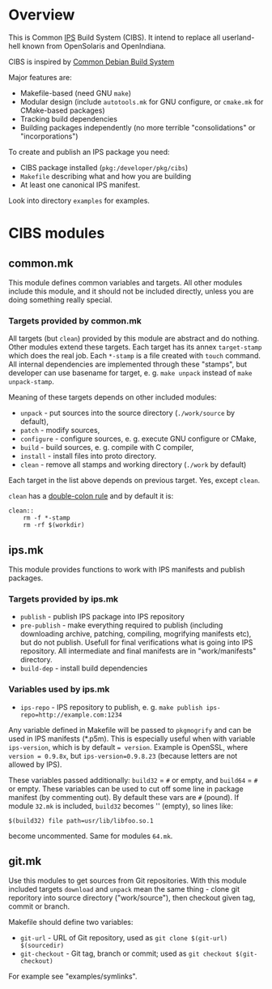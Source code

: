 # Overview

This is Common [IPS](http://www.oracle.com/technetwork/server-storage/solaris11/technologies/ips-323421.html)
Build System (CIBS). It intend to replace all userland-hell known from OpenSolaris and OpenIndiana.

CIBS is inspired by [Common Debian Build System](http://cdbs-doc.duckcorp.org/en/cdbs-doc.xhtml)

Major features are:

* Makefile-based (need GNU `make`)
* Modular design (include `autotools.mk` for GNU configure, or `cmake.mk` for CMake-based packages)
* Tracking build dependencies
* Building packages independently (no more terrible "consolidations" or "incorporations")


To create and publish an IPS package you need:

* CIBS package installed (`pkg:/developer/pkg/cibs`)
* `Makefile` describing what and how you are building
* At least one canonical IPS manifest.
 
 
Look into directory `examples` for examples.

# CIBS modules

## common.mk

This module defines common variables and targets. All other modules include this module,
and it should not be included directly, unless you are doing something really special.

### Targets provided by common.mk

All targets (but `clean`) provided by this module are abstract and do nothing. Other modules extend
these targets. Each target has its annex `target-stamp` which does
the real job. Each `*-stamp` is a file created with `touch` command. All internal
dependencies are implemented through these "stamps", but developer can use basename
for target, e. g. `make unpack` instead of `make unpack-stamp`.

Meaning of these targets depends on other included modules:

* `unpack` - put sources into the source directory (`./work/source` by default),
* `patch` - modify sources,
* `configure` - configure sources, e. g. execute GNU configure or CMake,
* `build` - build sources, e. g. compile with C compiler,
* `install` - install files into proto directory.
* `clean` - remove all stamps and working directory (`./work` by default)

Each target in the list above depends on previous target. Yes, except `clean`.

`clean` has a [double-colon rule](http://www.gnu.org/software/make/manual/html_node/Double_002dColon.html)
and by default it is:

    clean::
        rm -f *-stamp
        rm -rf $(workdir)


## ips.mk

This module provides functions to work with IPS manifests and publish packages.

### Targets provided by ips.mk

* `publish` - publish IPS package into IPS repository
* `pre-publish` - make everything required to publish (including downloading archive,
patching, compiling, mogrifying manifests etc), but do not publish. Usefull for final
verifications what is going into IPS repository. All intermediate and final manifests
are in "work/manifests" directory.
* `build-dep` - install build dependencies

### Variables used by ips.mk

* `ips-repo` - IPS repository to publish, e. g. `make publish ips-repo=http://example.com:1234`

Any variable defined in Makefile will be passed to `pkgmogrify` and 
can be used in IPS manifests (*.p5m). This is especially useful
when with variable `ips-version`, which is by default `= version`.
Example is OpenSSL, where `version = 0.9.8x`, but `ips-version=0.9.8.23`
(because letters are not allowed by IPS).

These variables passed additionally:
`build32` = `#` or empty, and `build64` = `#` or empty. These variables can
be used to cut off some line in package manifest (by commenting out).
By default these vars are `#` (pound).
If module `32.mk` is included, `build32` becomes '' (empty), so lines like:

    $(build32) file path=usr/lib/libfoo.so.1

become uncommented. Same for modules `64.mk`.

## git.mk

Use this modules to get sources from Git repositories. With this module included
targets `download` and `unpack` mean the same thing - clone git reporitory into
source directory ("work/source"), then checkout given tag, commit or branch.

Makefile should define two variables:

* `git-url` - URL of Git repository, used as `git clone $(git-url) $(sourcedir)`
* `git-checkout` - Git tag, branch or commit; used as `git checkout $(git-checkout)`

For example see "examples/symlinks".

